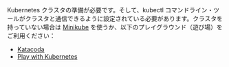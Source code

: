 
Kubernetes クラスタの準備が必要です。そして、kubectl コマンドライン・ツールがクラスタと通信できるように設定されている必要があります。クラスタを持っていない場合は [Minikube](/jp/docs/setup/minikube) を使うか、以下のプレイグラウンド（遊び場）をご利用ください：

* [Katacoda](https://www.katacoda.com/courses/kubernetes/playground)
* [Play with Kubernetes](http://labs.play-with-k8s.com/)
